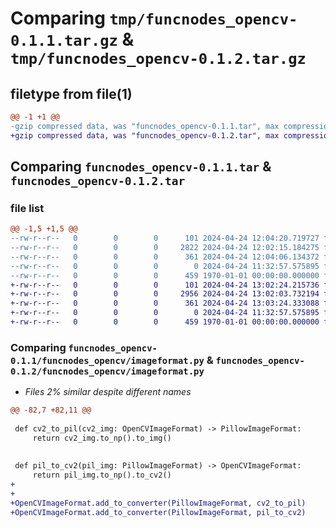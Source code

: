 # Comparing `tmp/funcnodes_opencv-0.1.1.tar.gz` & `tmp/funcnodes_opencv-0.1.2.tar.gz`

## filetype from file(1)

```diff
@@ -1 +1 @@
-gzip compressed data, was "funcnodes_opencv-0.1.1.tar", max compression
+gzip compressed data, was "funcnodes_opencv-0.1.2.tar", max compression
```

## Comparing `funcnodes_opencv-0.1.1.tar` & `funcnodes_opencv-0.1.2.tar`

### file list

```diff
@@ -1,5 +1,5 @@
--rw-r--r--   0        0        0      101 2024-04-24 12:04:20.719727 funcnodes_opencv-0.1.1/funcnodes_opencv/__init__.py
--rw-r--r--   0        0        0     2822 2024-04-24 12:02:15.184275 funcnodes_opencv-0.1.1/funcnodes_opencv/imageformat.py
--rw-r--r--   0        0        0      361 2024-04-24 12:04:06.134372 funcnodes_opencv-0.1.1/pyproject.toml
--rw-r--r--   0        0        0        0 2024-04-24 11:32:57.575895 funcnodes_opencv-0.1.1/README.md
--rw-r--r--   0        0        0      459 1970-01-01 00:00:00.000000 funcnodes_opencv-0.1.1/PKG-INFO
+-rw-r--r--   0        0        0      101 2024-04-24 13:02:24.215736 funcnodes_opencv-0.1.2/funcnodes_opencv/__init__.py
+-rw-r--r--   0        0        0     2956 2024-04-24 13:02:03.732194 funcnodes_opencv-0.1.2/funcnodes_opencv/imageformat.py
+-rw-r--r--   0        0        0      361 2024-04-24 13:03:24.333088 funcnodes_opencv-0.1.2/pyproject.toml
+-rw-r--r--   0        0        0        0 2024-04-24 11:32:57.575895 funcnodes_opencv-0.1.2/README.md
+-rw-r--r--   0        0        0      459 1970-01-01 00:00:00.000000 funcnodes_opencv-0.1.2/PKG-INFO
```

### Comparing `funcnodes_opencv-0.1.1/funcnodes_opencv/imageformat.py` & `funcnodes_opencv-0.1.2/funcnodes_opencv/imageformat.py`

 * *Files 2% similar despite different names*

```diff
@@ -82,7 +82,11 @@
 
 def cv2_to_pil(cv2_img: OpenCVImageFormat) -> PillowImageFormat:
     return cv2_img.to_np().to_img()
 
 
 def pil_to_cv2(pil_img: PillowImageFormat) -> OpenCVImageFormat:
     return pil_img.to_np().to_cv2()
+
+
+OpenCVImageFormat.add_to_converter(PillowImageFormat, cv2_to_pil)
+OpenCVImageFormat.add_to_converter(PillowImageFormat, pil_to_cv2)
```

